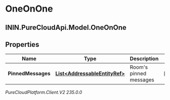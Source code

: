 # OneOnOne

## ININ.PureCloudApi.Model.OneOnOne

## Properties

|Name | Type | Description | Notes|
|------------ | ------------- | ------------- | -------------|
| **PinnedMessages** | [**List&lt;AddressableEntityRef&gt;**](AddressableEntityRef) | Room&#39;s pinned messages | [optional] |



_PureCloudPlatform.Client.V2 235.0.0_
